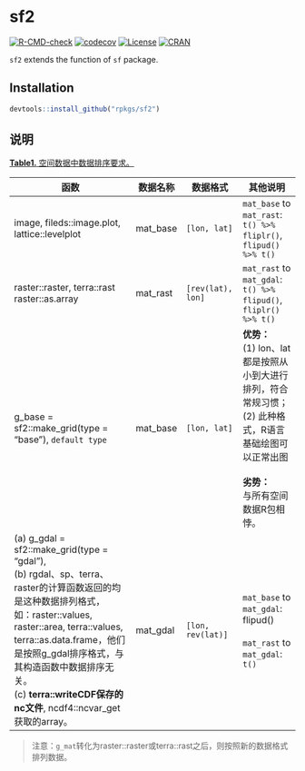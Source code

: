 # sf2  

<!-- badges: start -->
[![R-CMD-check](https://github.com/rpkgs/sf2/workflows/R-CMD-check/badge.svg)](https://github.com/rpkgs/sf2/actions)
[![codecov](https://codecov.io/gh/rpkgs/sf2/branch/master/graph/badge.svg)](https://codecov.io/gh/rpkgs/sf2)
[![License](http://img.shields.io/badge/license-GPL%20%28%3E=%203%29-brightgreen.svg?style=flat)](http://www.gnu.org/licenses/gpl-2.0.html)
[![CRAN](http://www.r-pkg.org/badges/version/sf2)](https://cran.r-project.org/package=sf2)
<!-- badges: end -->

`sf2` extends the function of `sf` package.

## Installation
``` r
devtools::install_github("rpkgs/sf2")
```


## 说明

<u>**Table1.** 空间数据中数据排序要求。</u>

| 函数                                                         | 数据名称 | 数据格式          | 其他说明                                                     |
| ------------------------------------------------------------ | -------- | ----------------- | ------------------------------------------------------------ |
| image, fileds::image.plot, lattice::levelplot                | mat_base | `[lon, lat]`      | `mat_base` to `mat_rast`:<br />`t() %>% fliplr()`, `flipud() %>% t()` |
| raster::raster, terra::rast<br />raster::as.array            | mat_rast | `[rev(lat), lon]` | `mat_rast` to `mat_gdal`:<br />`t() %>% flipud()`, `fliplr() %>% t()` |
| g_base = sf2::make_grid(type = “base”), `default type`       | mat_base | `[lon, lat]`      | **优势：**<br/>(1) lon、lat都是按照从小到大进行排列，符合常规习惯；<br/> (2) 此种格式，R语言基础绘图可以正常出图<br /><br />**劣势：**<br/>与所有空间数据R包相悖。 |
| (a) g_gdal = sf2::make_grid(type = “gdal”), <br/>(b) rgdal、sp、terra、raster的计算函数返回的均是这种数据排列格式，<br />如：raster::values, raster::area, terra::values, terra::as.data.frame，他们是按照g_gdal排序格式，与其构造函数中数据排序无关。<br />(c) **terra::writeCDF保存的nc文件**, ncdf4::ncvar_get获取的array。 | mat_gdal | `[lon, rev(lat)]` | `mat_base` to `mat_gdal`:<br />flipud()<br /><br />`mat_rast` to `mat_gdal`:<br />`t()` |

> 注意：`g_mat`转化为raster::raster或terra::rast之后，则按照新的数据格式排列数据。
